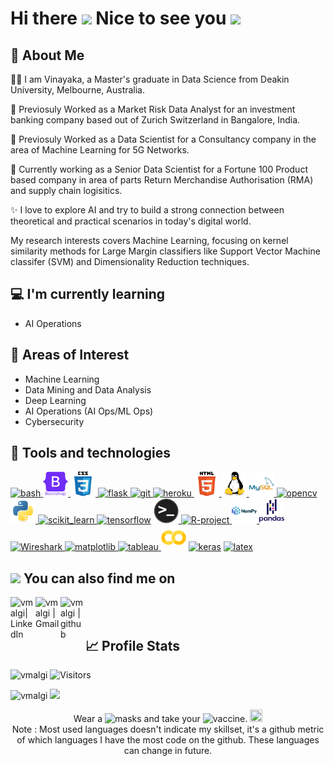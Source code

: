 <h1> Hi there <img src="https://raw.githubusercontent.com/verma-anushka/verma-anushka/master/gifs/wave.gif" width="30px"> Nice to see you <img src="https://emojis.slackmojis.com/emojis/images/1531849430/4246/blob-sunglasses.gif?1531849430" width="30"/> </h1>

## 🚀 About Me
👨‍🎓 I am Vinayaka, a Master's graduate in Data Science from Deakin University, Melbourne, Australia.

:office: Previosuly Worked as a Market Risk Data Analyst for an investment banking company based out of Zurich Switzerland in Bangalore, India.

:office: Previosuly Worked as a Data Scientist for a Consultancy company in the area of Machine Learning for 5G Networks.

:office: Currently working as a Senior Data Scientist for a Fortune 100 Product based company in area of parts Return Merchandise Authorisation (RMA) and supply chain logisitics.

<!-- :man_student: I Completed my Bachelors in Information Science and Engineering from Sri Jayachamarajendra College of Engineering, Mysore, India -->

✨ I love to explore AI and try to build a strong connection between theoretical and practical scenarios in today's digital world.

My research interests covers Machine Learning, focusing on kernel similarity methods for Large Margin classifiers like Support Vector Machine classifer (SVM) and Dimensionality Reduction techniques.


## 💻 I'm currently learning

- AI Operations

## 🎯 Areas of Interest
- Machine Learning
- Data Mining and Data Analysis
- Deep Learning
- AI Operations (AI Ops/ML Ops)
- Cybersecurity

## 🔧 Tools and technologies

<p align="left"> <a href="https://www.gnu.org/software/bash/" target="_blank"> <img src="https://www.vectorlogo.zone/logos/gnu_bash/gnu_bash-icon.svg" alt="bash" width="40" height="40"/> </a> <a href="https://getbootstrap.com" target="_blank"> <img src="https://raw.githubusercontent.com/devicons/devicon/master/icons/bootstrap/bootstrap-plain-wordmark.svg" alt="bootstrap" width="40" height="40"/> </a> <a href="https://www.w3schools.com/css/" target="_blank"> <img src="https://raw.githubusercontent.com/devicons/devicon/master/icons/css3/css3-original-wordmark.svg" alt="css3" width="40" height="40"/> </a> <a href="https://flask.palletsprojects.com/" target="_blank"> <img src="https://www.vectorlogo.zone/logos/pocoo_flask/pocoo_flask-icon.svg" alt="flask" width="40" height="40"/> </a> <a href="https://git-scm.com/" target="_blank"> <img src="https://www.vectorlogo.zone/logos/git-scm/git-scm-icon.svg" alt="git" width="40" height="40"/> </a> <a href="https://heroku.com" target="_blank"> <img src="https://www.vectorlogo.zone/logos/heroku/heroku-icon.svg" alt="heroku" width="40" height="40"/> </a> <a href="https://www.w3.org/html/" target="_blank"> <img src="https://raw.githubusercontent.com/devicons/devicon/master/icons/html5/html5-original-wordmark.svg" alt="html5" width="40" height="40"/> </a> <a href="https://www.linux.org/" target="_blank"> <img src="https://raw.githubusercontent.com/devicons/devicon/master/icons/linux/linux-original.svg" alt="linux" width="40" height="40"/> </a> <a href="https://www.mysql.com/" target="_blank"> <img src="https://raw.githubusercontent.com/devicons/devicon/master/icons/mysql/mysql-original-wordmark.svg" alt="mysql" width="40" height="40"/> </a> <a href="https://opencv.org/" target="_blank"> <img src="https://www.vectorlogo.zone/logos/opencv/opencv-icon.svg" alt="opencv" width="40" height="40"/> </a> <a href="https://www.python.org" target="_blank">  <img src="https://raw.githubusercontent.com/devicons/devicon/master/icons/python/python-original.svg" alt="python" width="40" height="40"/> </a> <a href="https://pytorch.org/" target="_blank"> <img src="https://upload.wikimedia.org/wikipedia/commons/0/05/Scikit_learn_logo_small.svg" alt="scikit_learn" width="40" height="40"/> </a> <a href="https://www.tensorflow.org" target="_blank"> <img src="https://www.vectorlogo.zone/logos/tensorflow/tensorflow-icon.svg" alt="tensorflow" width="40" height="40"/></a> <img src="https://raw.githubusercontent.com/github/explore/80688e429a7d4ef2fca1e82350fe8e3517d3494d/topics/terminal/terminal.png" alt="terminal" width="40" height="40"><a href="https://www.r-project.org/" target="_blank"> <img src="https://www.vectorlogo.zone/logos/r-project/r-project-official.svg" alt="R-project" width="40" height="40"/></a><a href="https://numpy.org/" target="_blank"> <img src="https://github.com/devicons/devicon/blob/master/icons/numpy/numpy-original-wordmark.svg" alt="NumPy" width="40" height="40"/></a><a href="https://pandas.pydata.org/" target="_blank"> <img src="https://github.com/devicons/devicon/blob/master/icons/pandas/pandas-original-wordmark.svg" alt="Pandas" width="40" height="40"/></a><a href="https://www.wireshark.org/" target="_blank"> <img src="https://www.vectorlogo.zone/logos/wireshark/wireshark-ar21.svg" alt="Wireshark" width="70" height="40"/></a><a href="https://matplotlib.org/" target="_blank"> <img src="https://github.com/valohai/ml-logos/blob/master/matplotlib.svg" alt="matplotlib" width="70" height="40"/></a><a href="https://www.tableau.com/" target="_blank"> <img src="https://github.com/gilbarbara/logos/blob/master/logos/tableau-icon.svg" alt="tableau" width="40" height="40"/></a><a href="https://colab.research.google.com/" target="_blank"> <img src="https://github.com/edent/SuperTinyIcons/blob/master/images/svg/colaboratory.svg" alt="google_colab" width="40" height="40"/></a>
 <a href="https://keras.io/" target="_blank"> <img src="https://github.com/valohai/ml-logos/blob/master/keras-text.svg" alt="keras" width="70" height="40"/></a>
 <a href="https://www.latex-project.org/" target="_blank"> <img src="https://github.com/file-icons/icons/blob/master/svg/LaTeX.svg" alt="latex" width="40" height="40"/></a>
</p>


## <img src="https://media.giphy.com/media/LnQjpWaON8nhr21vNW/giphy.gif" height="32"> You can also find me on

[<img align="left" alt="vmalgi| LinkedIn" width="40px" src="https://img.icons8.com/color/48/000000/linkedin.png" />][linkedin]
[<img align="left" alt="vmalgi | Gmail" width="40px" src="https://img.icons8.com/color/gmail" />][gmail]
[<img align="left" alt="vmalgi | github" width="40px" src="https://img.icons8.com/color/github" />][github]

<br>
<br>


[linkedin]: https://www.linkedin.com/in/vinayaka.malgi
[gmail]: mailto:vinayakam19@gmail.com
[github]: https://github.com/vmalgi




## &#x1f4c8; Profile Stats

<p align="left"> 
  <img src="https://komarev.com/ghpvc/?username=vmalgi&label=Profile%20views&color=0e75b6&style=flat" alt="vmalgi" />                         
  <img src="https://visitor-badge.laobi.icu/badge?page_id=vmalgi" alt="Visitors">                     
</p>

<p align="left">
  <img src="https://github-readme-streak-stats.herokuapp.com/?user=vmalgi&" alt="vmalgi" />
  <img src="https://github-readme-stats.vercel.app/api/top-langs/?username=vmalgi&layout=compact&count_private=true&hide=html,scss,,ejs&theme=default&line_height=10" />
</p>

<p align="center">
    Wear a <img src = "https://emojis.slackmojis.com/emojis/images/1620847010/38349/mask.png?1620847010" alt="masks" width="20" height="20" /> and take your <img src ="https://emojis.slackmojis.com/emojis/images/1622050776/41534/vaccine.png?1622050776" alt="vaccine" width="20" height="20" />. <img src = "https://emojis.slackmojis.com/emojis/images/1615426819/19573/thankyou.gif?1615426819" width="20" height="20" /><br>
 Note : Most used languages doesn't indicate my skillset, it's a github metric of which languages I have the most code on the github. These languages can change in future.
  </p>
</p>

<!--
**Vinayakam19/Vinayakam19** is a ✨ _special_ ✨ repository because its `README.md` (this file) appears on your GitHub profile.

Here are some ideas to get you started:

- 🔭 I’m currently working on ...
- 🌱 I’m currently learning ...
- 👯 I’m looking to collaborate on ...
- 🤔 I’m looking for help with ...
- 💬 Ask me about ...
- 📫 How to reach me: ...
- 😄 Pronouns: ...
- ⚡ Fun fact: ...
-->
